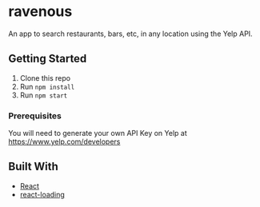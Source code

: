 # ravenous

An app to search restaurants, bars, etc, in any location using the Yelp API.

## Getting Started

1. Clone this repo
2. Run `npm install`
3. Run `npm start`

### Prerequisites

You will need to generate your own API Key on Yelp at https://www.yelp.com/developers

## Built With

* [React](https://reactjs.org/)
* [react-loading](https://github.com/fakiolinho/react-loading)